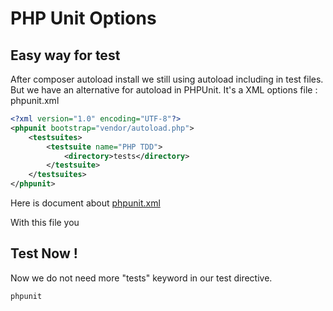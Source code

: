 PHP Unit Options
=====================

## Easy way for test 

After composer autoload install we still using autoload including in test files.
But we have an alternative for autoload in PHPUnit. It's a XML options file : phpunit.xml
   
```xml
<?xml version="1.0" encoding="UTF-8"?>
<phpunit bootstrap="vendor/autoload.php">
	<testsuites>
		<testsuite name="PHP TDD">
			<directory>tests</directory>
		</testsuite>
	</testsuites>
</phpunit>
```

Here is document about [phpunit.xml](https://phpunit.de/manual/3.7/en/appendixes.configuration.html)


With this file you 

## Test Now !

Now we do not need more "tests" keyword in our test directive.

```bash
phpunit
```